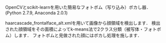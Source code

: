 OpenCVとscikit-learnを用いた簡易なフォトボム（写り込み）ボカし器．(Python 2.7.9, Anaconda 2.0.1)

haarcascade_frontalface_alt.xmlを用いて画像から顔領域を検出します．
検出された顔領域をその面積によってk-means法で2クラス分類（被写体・フォトボム）します．
フォトボムと見做された顔にはボカし処理を施します．
